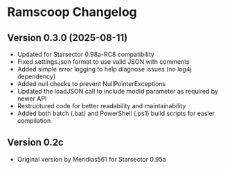 # Ramscoop Changelog

## Version 0.3.0 (2025-08-11)
- Updated for Starsector 0.98a-RC8 compatibility
- Fixed settings.json format to use valid JSON with comments
- Added simple error logging to help diagnose issues (no log4j dependency)
- Added null checks to prevent NullPointerExceptions
- Updated the loadJSON call to include modId parameter as required by newer API
- Restructured code for better readability and maintainability
- Added both batch (.bat) and PowerShell (.ps1) build scripts for easier compilation

## Version 0.2c
- Original version by Meridias561 for Starsector 0.95a
